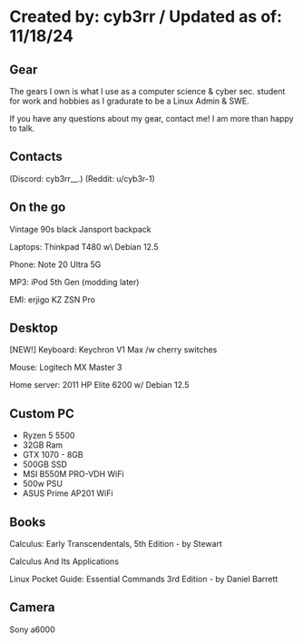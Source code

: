 # Created by: cyb3rr / Updated as of: 11/18/24
## Gear

The gears I own is what
I use as a computer science &
cyber sec. student for work
and hobbies as I gradurate to
be a Linux Admin & SWE.

If you have any questions about my gear,
contact me! I am more than happy to talk.

## Contacts
(Discord: cyb3rr__.) (Reddit: u/cyb3r-1)

## On the go

Vintage 90s black Jansport backpack

Laptops: Thinkpad T480 w\ Debian 12.5

Phone: Note 20 Ultra 5G

MP3: iPod 5th Gen (modding later)

EMI: erjigo KZ ZSN Pro

## Desktop

[NEW!] Keyboard: Keychron V1 Max /w cherry switches

Mouse: Logitech MX Master 3

Home server: 2011 HP Elite 6200 w/ Debian 12.5

## Custom PC
- Ryzen 5 5500
- 32GB Ram
- GTX 1070 - 8GB
- 500GB SSD
- MSI B550M PRO-VDH WiFi
- 500w PSU
- ASUS Prime AP201 WiFi

## Books

Calculus: Early Transcendentals, 5th Edition - by Stewart

Calculus And Its Applications

Linux Pocket Guide: Essential Commands 3rd Edition - by Daniel Barrett

## Camera

Sony a6000
